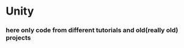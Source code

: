 # Unity

<h3 align="left">here only code from different tutorials and old(really old) projects</h3>
